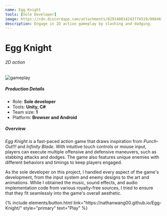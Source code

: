```yaml
---
name: Egg Knight
tools: [Sole Developer]
image: https://cdn.discordapp.com/attachments/829140014243774519/986461112121843792/showcase.gif
description: Engage in 2D action gameplay by slashing and dodging.
---
```


# Egg Knight
###### 2D action

![gameplay](https://cdn.discordapp.com/attachments/980350116735107132/980638143420198952/Capture.gif)

##### Production Details
+ Role: **Sole developer**
+ Tools: **Unity, C#**
+ Team size: **1**
+ Platform: **Browser and Android**


##### Overview
*Egg Knight* is a fast-paced action game that draws inspiration from *Punch-Out!!!* and *Infinity Blade*. With intuitive touch controls or mouse input, players can execute multiple offensive and defensive maneuvers, such as stabbing attacks and dodges. The game also features unique enemies with different behaviors and timings to keep players engaged.

As the sole developer on this project, I handled every aspect of the game's development, from the input system and enemy designs to the art and animations. While I obtained the music, sound effects, and audio implementation code from various royalty-free sources, I tried to ensure that they fit seamlessly into the game's overall aesthetic.

<!---
##### My Goals
+ Test my concept to prototyping capabilities within limited timespan
+ Gain more experience in other disciplines
+ Design an easy to pickup control scheme

Insert picture of dodging iteration here, also maybe 1 Touch RPG

##### Summary
Overall, one of my favorite projects. Working within the time constraints was tough, but I enjoyed doing the design for the combat and controls.
Also, throughout the project, I learned that I sometimes focus too much on the mechanics and technical design. While my main focus was on the gameplay, I should have put my effort into creating a more cohesive aesthetic.
--->


<p class="text-center">
{% include elements/button.html link="https://nathanwang00.github.io/Egg-Knight/" style="primary" text="Play" %}
</p>